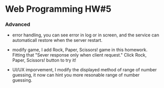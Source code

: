 # Web Programming HW#5

### Advanced
* error handling, you can see error in log or in screen, and the service can automaticall restore when the server restart.

* modify game, I add Rock, Paper, Scissors! game in this homework. Fitting that "Sever response only when client request." Click Rock, Paper, Scissors! button to try it!

* UI/UX imporvement, I modify the displayed method of range of number guessing, it now can hint you more resonable range of number guessing.